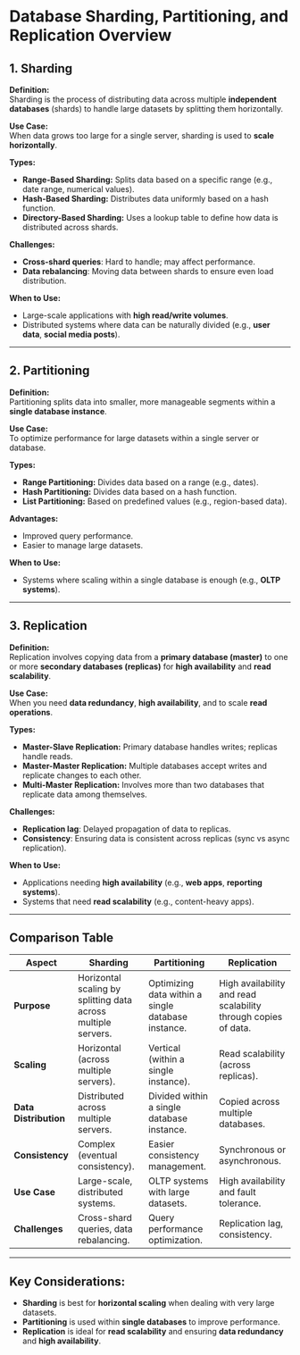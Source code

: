 # Database Sharding, Partitioning, and Replication Overview

## 1. Sharding
**Definition:**  
Sharding is the process of distributing data across multiple **independent databases** (shards) to handle large datasets by splitting them horizontally.

**Use Case:**  
When data grows too large for a single server, sharding is used to **scale horizontally**.

**Types:**
- **Range-Based Sharding:** Splits data based on a specific range (e.g., date range, numerical values).
- **Hash-Based Sharding:** Distributes data uniformly based on a hash function.
- **Directory-Based Sharding:** Uses a lookup table to define how data is distributed across shards.

**Challenges:**
- **Cross-shard queries**: Hard to handle; may affect performance.
- **Data rebalancing**: Moving data between shards to ensure even load distribution.

**When to Use:**
- Large-scale applications with **high read/write volumes**.
- Distributed systems where data can be naturally divided (e.g., **user data**, **social media posts**).

---

## 2. Partitioning
**Definition:**  
Partitioning splits data into smaller, more manageable segments within a **single database instance**.

**Use Case:**  
To optimize performance for large datasets within a single server or database.

**Types:**
- **Range Partitioning:** Divides data based on a range (e.g., dates).
- **Hash Partitioning:** Divides data based on a hash function.
- **List Partitioning:** Based on predefined values (e.g., region-based data).

**Advantages:**
- Improved query performance.
- Easier to manage large datasets.

**When to Use:**
- Systems where scaling within a single database is enough (e.g., **OLTP systems**).

---

## 3. Replication
**Definition:**  
Replication involves copying data from a **primary database (master)** to one or more **secondary databases (replicas)** for **high availability** and **read scalability**.

**Use Case:**  
When you need **data redundancy**, **high availability**, and to scale **read operations**.

**Types:**
- **Master-Slave Replication:** Primary database handles writes; replicas handle reads.
- **Master-Master Replication:** Multiple databases accept writes and replicate changes to each other.
- **Multi-Master Replication:** Involves more than two databases that replicate data among themselves.

**Challenges:**
- **Replication lag**: Delayed propagation of data to replicas.
- **Consistency**: Ensuring data is consistent across replicas (sync vs async replication).

**When to Use:**
- Applications needing **high availability** (e.g., **web apps**, **reporting systems**).
- Systems that need **read scalability** (e.g., content-heavy apps).

---

## **Comparison Table**

| **Aspect**               | **Sharding**                        | **Partitioning**                      | **Replication**                      |
|--------------------------|-------------------------------------|---------------------------------------|--------------------------------------|
| **Purpose**              | Horizontal scaling by splitting data across multiple servers. | Optimizing data within a single database instance. | High availability and read scalability through copies of data. |
| **Scaling**              | Horizontal (across multiple servers). | Vertical (within a single instance).  | Read scalability (across replicas).  |
| **Data Distribution**    | Distributed across multiple servers. | Divided within a single database instance. | Copied across multiple databases.   |
| **Consistency**          | Complex (eventual consistency).      | Easier consistency management.        | Synchronous or asynchronous.        |
| **Use Case**             | Large-scale, distributed systems.   | OLTP systems with large datasets.     | High availability and fault tolerance. |
| **Challenges**           | Cross-shard queries, data rebalancing. | Query performance optimization.       | Replication lag, consistency.       |

---

## **Key Considerations:**
- **Sharding** is best for **horizontal scaling** when dealing with very large datasets.
- **Partitioning** is used within **single databases** to improve performance.
- **Replication** is ideal for **read scalability** and ensuring **data redundancy** and **high availability**.